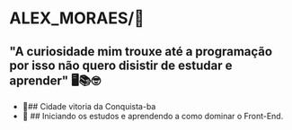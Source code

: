 # ALEX_MORAES/👾

## "A curiosidade mim trouxe até a programação por isso não quero disistir de estudar e aprender" 🖥📚🤓

- 📍## Cidade vitoria da Conquista-ba
-  📖 ## Iniciando os estudos e aprendendo a como dominar o Front-End.

